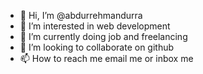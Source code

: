 - 👋 Hi, I’m @abdurrehmandurra
- 👀 I’m interested in web development
- 🌱 I’m currently doing job and freelancing
- 💞️ I’m looking to collaborate on github
- 📫 How to reach me email me or inbox me

<!---
abdurrehmandurra/abdurrehmandurra is a ✨ special ✨ repository because its `README.md` (this file) appears on your GitHub profile.
You can click the Preview link to take a look at your changes.
--->
